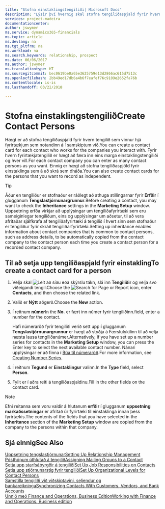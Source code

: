 ```yaml
---
title: "Stofna einstaklingstengiliði| Microsoft Docs"
description: "Lýsir því hvernig skal stofna tengiliðaspjald fyrir hvern nýjan einstakling eða viðfang sem þú ert í viðskiptasamband við."
services: project-madeira
documentationcenter: 
author: jswymer
ms.service: dynamics365-financials
ms.topic: article
ms.devlang: na
ms.tgt_pltfrm: na
ms.workload: na
ms.search.keywords: relationship, prospect
ms.date: 06/06/2017
ms.author: jswymer
ms.translationtype: HT
ms.sourcegitcommit: bec0619be0a65e3625759e13d2866ac615d7513c
ms.openlocfilehash: 2bb49ed17db6a4b6f7eafef76c9109e2652fa76b
ms.contentlocale: is-is
ms.lasthandoff: 03/22/2018

---
```

# <a name="create-contact-persons"></a><span data-ttu-id="a0c9e-103">Stofna einstaklingstengilið</span><span class="sxs-lookup"><span data-stu-id="a0c9e-103">Create Contact Persons</span></span>
<span data-ttu-id="a0c9e-104">Hægt er að stofna tengiliðaspjald fyrir hvern tengilið sem vinnur hjá fyrirtækjum sem notandinn á í samskiptum við.</span><span class="sxs-lookup"><span data-stu-id="a0c9e-104">You can create a contact card for each contact who works for the companies you interact with.</span></span> <span data-ttu-id="a0c9e-105">Fyrir hvern fyrirtækjatengilið er hægt að færa inn eins marga einstaklingstengiliði og hver vill.</span><span class="sxs-lookup"><span data-stu-id="a0c9e-105">For each contact company you can enter as many contact persons as you want.</span></span> <span data-ttu-id="a0c9e-106">Einnig er hægt að stofna tengiliðaspjöld fyrir einstaklinga sem á að skrá sem óháða.</span><span class="sxs-lookup"><span data-stu-id="a0c9e-106">You can also create contact cards for the persons that you want to record as independent.</span></span>

> [!TIP]  
>   <span data-ttu-id="a0c9e-107">Áður en tengiliður er stofnaður er ráðlegt að athuga stillingarnar fyrir **Erfðir** í glugganum **Tengslastjórnunargrunnur**.</span><span class="sxs-lookup"><span data-stu-id="a0c9e-107">Before creating a contact, you may want to check the **Inheritance** settings in the **Marketing Setup** window.</span></span> <span data-ttu-id="a0c9e-108">Uppsetning erfða virkjar að upplýsingar um tengiliðafyrirtæki sem eru sameiginlegar tengiliðum, eins og upplýsingar um aðsetur, til að vera afritaðar sjálfkrafa af tengiliðafyrirtæki  á tengilið í hvert sinn sem  stofnaður er tengiliður fyrir skráð tengiliðarfyrirtæki.</span><span class="sxs-lookup"><span data-stu-id="a0c9e-108">Setting up inheritance enables information about contact companies that is common to contact persons, such as address details, to be automatically copied from the contact company to the contact person each time you create a contact person for a recorded contact company.</span></span>

## <a name="to-create-a-contact-card-for-a-person"></a><span data-ttu-id="a0c9e-109">Til að setja upp tengiliðaspjald fyrir einstakling</span><span class="sxs-lookup"><span data-stu-id="a0c9e-109">To create a contact card for a person</span></span>
1. <span data-ttu-id="a0c9e-110">Velja skal ![Leit að síðu eða skýrslu](media/ui-search/search_small.png "Leit að síðu eða skýrslu táknið") tákn, slá inn  **Tengiliðir** og velja svo viðeigandi tengil.</span><span class="sxs-lookup"><span data-stu-id="a0c9e-110">Choose the ![Search for Page or Report](media/ui-search/search_small.png "Search for Page or Report icon") icon, enter **Contacts**, and then choose the related link.</span></span>
2. <span data-ttu-id="a0c9e-111">Valið er **Nýtt** aðgerð.</span><span class="sxs-lookup"><span data-stu-id="a0c9e-111">Choose the **New** action.</span></span>
3. <span data-ttu-id="a0c9e-112">Í reitnum **númer**</span><span class="sxs-lookup"><span data-stu-id="a0c9e-112">In the **No.**</span></span> <span data-ttu-id="a0c9e-113">er fært inn númer fyrir tengiliðinn.</span><span class="sxs-lookup"><span data-stu-id="a0c9e-113">field, enter a number for the contact.</span></span>

    <span data-ttu-id="a0c9e-114">Hafi númeraröð fyrir tengiliði verið sett upp í glugganum **Tengslastjórnunargrunnur** er hægt að styðja á Færslulykilinn til að velja næsta lausa tengiliðanúmer.</span><span class="sxs-lookup"><span data-stu-id="a0c9e-114">Alternatively, if you have set up a number series for contacts in the **Marketing Setup** window, you can press the Enter key to select the next available contact number.</span></span> <span data-ttu-id="a0c9e-115">Nánari upplýsingar er að finna í [Búa til númeraröð](ui-create-number-series.md).</span><span class="sxs-lookup"><span data-stu-id="a0c9e-115">For more information, see [Creating Number Series](ui-create-number-series.md).</span></span>
4. <span data-ttu-id="a0c9e-116">Í reitnum **Tegund** er **Einstaklingur** valinn.</span><span class="sxs-lookup"><span data-stu-id="a0c9e-116">In the **Type** field, select **Person**.</span></span>
5. <span data-ttu-id="a0c9e-117">Fyllt er í aðra reiti á tengiliðaspjaldinu.</span><span class="sxs-lookup"><span data-stu-id="a0c9e-117">Fill in the other fields on the contact card.</span></span>

> [!NOTE]  
>   <span data-ttu-id="a0c9e-118">Efni reitanna sem voru valdir á hlutanum **erfðir** í glugganum **uppsetning markaðssetningar** er afritað úr fyrirtæki til einstaklinga innan þess fyrirtækis.</span><span class="sxs-lookup"><span data-stu-id="a0c9e-118">The contents of the fields that you have selected in the **Inheritance** section of the **Marketing Setup** window are copied from the company to the persons within that company.</span></span>

## <a name="see-also"></a><span data-ttu-id="a0c9e-119">Sjá einnig</span><span class="sxs-lookup"><span data-stu-id="a0c9e-119">See Also</span></span>
[<span data-ttu-id="a0c9e-120">Uppsetning tengslastjórnunar</span><span class="sxs-lookup"><span data-stu-id="a0c9e-120">Setting Up Relationship Management</span></span>](marketing-setup-marketing.md)  
[<span data-ttu-id="a0c9e-121">Pósthópum úthlutað á tengilið</span><span class="sxs-lookup"><span data-stu-id="a0c9e-121">Assigning Mailing Groups to a Contact</span></span>](marketing-mailing-groups.md#AssignMailGroupContact)  
[<span data-ttu-id="a0c9e-122">Setja upp starfsábyrgðir á tengiliði</span><span class="sxs-lookup"><span data-stu-id="a0c9e-122">Set Up Job Responsibilities on Contacts</span></span>](marketing-job-responsibilities.md)  
[<span data-ttu-id="a0c9e-123">Setja upp stjórnunarstig fyrir tengiliði</span><span class="sxs-lookup"><span data-stu-id="a0c9e-123">Set Up Organizational Levels for Contact Persons</span></span>](marketing-organizational-levels.md)  
[<span data-ttu-id="a0c9e-124">Samstilla tengiliði við viðskiptavini, seljendur og bankareikninga</span><span class="sxs-lookup"><span data-stu-id="a0c9e-124">Synchronizing Contacts With Customers, Vendors, and Bank Accounts</span></span>](marketing-synchronize-contacts-customers-vendors-bank-accounts.md)  
[<span data-ttu-id="a0c9e-125">Unnið með Finance and Operations, Business Edition</span><span class="sxs-lookup"><span data-stu-id="a0c9e-125">Working with Finance and Operations, Business edition</span></span>](ui-work-product.md)  

